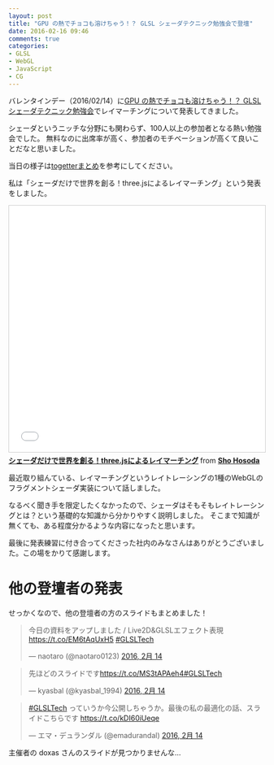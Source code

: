 ```yaml
---
layout: post
title: "GPU の熱でチョコも溶けちゃう！？ GLSL シェーダテクニック勉強会で登壇"
date: 2016-02-16 09:46
comments: true
categories: 
- GLSL
- WebGL
- JavaScript
- CG
---
```

バレンタインデー（2016/02/14）に[GPU の熱でチョコも溶けちゃう！？ GLSL シェーダテクニック勉強会](http://connpass.com/event/25758/)でレイマーチングについて発表してきました。

シェーダというニッチな分野にも関わらず、100人以上の参加者となる熱い勉強会でした。
無料なのに出席率が高く、参加者のモチベーションが高くて良いことだなと思いました。

当日の様子は[togetterまとめ](http://togetter.com/li/938400)を参考にしてください。

私は「シェーダだけで世界を創る！three.jsによるレイマーチング」という発表をしました。

<iframe src="//www.slideshare.net/slideshow/embed_code/key/rS2j757JUrqeWL" width="595" height="485" frameborder="0" marginwidth="0" marginheight="0" scrolling="no" style="border:1px solid #CCC; border-width:1px; margin-bottom:5px; max-width: 100%;" allowfullscreen> </iframe> <div style="margin-bottom:5px"> <strong> <a href="//www.slideshare.net/shohosoda9/threejs-58238484" title="シェーダだけで世界を創る！three.jsによるレイマーチング" target="_blank">シェーダだけで世界を創る！three.jsによるレイマーチング</a> </strong> from <strong><a href="//www.slideshare.net/shohosoda9" target="_blank">Sho Hosoda</a></strong> </div>

<!--more-->

最近取り組んている、レイマーチングというレイトレーシングの1種のWebGLのフラグメントシェーダ実装について話しました。

なるべく聞き手を限定したくなかったので、シェーダはそもそもレイトレーシングとは？という基礎的な知識から分かりやすく説明しました。
そこまで知識が無くても、ある程度分かるような内容になったと思います。

最後に発表練習に付き合ってくださった社内のみなさんはありがとうございました。この場をかりて感謝します。

# 他の登壇者の発表

せっかくなので、他の登壇者の方のスライドもまとめました！

<blockquote class="twitter-tweet" data-lang="ja"><p lang="ja" dir="ltr">今日の資料をアップしました / Live2D&amp;GLSLエフェクト表現 <a href="https://t.co/EM6tAqUxH5">https://t.co/EM6tAqUxH5</a> <a href="https://twitter.com/hashtag/GLSLTech?src=hash">#GLSLTech</a></p>&mdash; naotaro (@naotaro0123) <a href="https://twitter.com/naotaro0123/status/698749543559475200">2016, 2月 14</a></blockquote>
<script async src="//platform.twitter.com/widgets.js" charset="utf-8"></script>

<blockquote class="twitter-tweet" data-lang="ja"><p lang="ja" dir="ltr">先ほどのスライドです<a href="https://t.co/MS3tAPAeh4">https://t.co/MS3tAPAeh4</a><a href="https://twitter.com/hashtag/GLSLTech?src=hash">#GLSLTech</a></p>&mdash; kyasbal (@kyasbal_1994) <a href="https://twitter.com/kyasbal_1994/status/698786195459821568">2016, 2月 14</a></blockquote>
<script async src="//platform.twitter.com/widgets.js" charset="utf-8"></script>

<blockquote class="twitter-tweet" data-lang="ja"><p lang="ja" dir="ltr"><a href="https://twitter.com/hashtag/GLSLTech?src=hash">#GLSLTech</a> っていうか今公開しちゃうか。最後の私の最適化の話、スライドこちらです <a href="https://t.co/kDI60iUeqe">https://t.co/kDI60iUeqe</a></p>&mdash; エマ・デュランダル (@emadurandal) <a href="https://twitter.com/emadurandal/status/698858495567728641">2016, 2月 14</a></blockquote>
<script async src="//platform.twitter.com/widgets.js" charset="utf-8"></script>

主催者の doxas さんのスライドが見つかりませんな…

